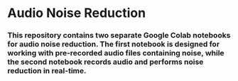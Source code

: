 # Audio Noise Reduction

### This repository contains two separate Google Colab notebooks for audio noise reduction. The first notebook is designed for working with pre-recorded audio files containing noise, while the second notebook records audio and performs noise reduction in real-time.
